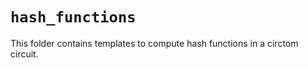 # `hash_functions`

This folder contains templates to compute hash functions in a circtom circuit.


